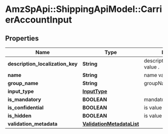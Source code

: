 # AmzSpApi::ShippingApiModel::CarrierAccountInput

## Properties
Name | Type | Description | Notes
------------ | ------------- | ------------- | -------------
**description_localization_key** | **String** | descriptionLocalizationKey value . | [optional] 
**name** | **String** | name value . | [optional] 
**group_name** | **String** | groupName value . | [optional] 
**input_type** | [**InputType**](InputType.md) |  | [optional] 
**is_mandatory** | **BOOLEAN** | mandatory or not  value . | [optional] 
**is_confidential** | **BOOLEAN** | is value is Confidential . | [optional] 
**is_hidden** | **BOOLEAN** | is value is hidden . | [optional] 
**validation_metadata** | [**ValidationMetadataList**](ValidationMetadataList.md) |  | [optional] 

